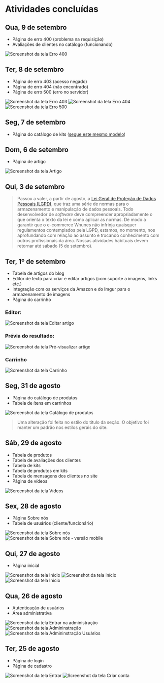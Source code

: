 # Atividades concluídas

## Qua, 9 de setembro

- Página de erro 400 (problema na requisição)
- Avaliações de clientes no catálogo (funcionando)

![Screenshot da tela Erro 400](https://i.imgur.com/zcasuIl.png)

## Ter, 8 de setembro

- Página de erro 403 (acesso negado)
- Página de erro 404 (não encontrado)
- Página de erro 500 (erro no servidor)

![Screenshot da tela Erro 403](https://i.imgur.com/qbAlpoQ.png)
![Screenshot da tela Erro 404](https://i.imgur.com/K3dHeeB.png)
![Screenshot da tela Erro 500](https://i.imgur.com/iaYu4r5.png)

## Seg, 7 de setembro

- Página do catálogo de kits ([segue este mesmo modelo](#seg-31-de-agosto))

## Dom, 6 de setembro

- Página de artigo

![Screenshot da tela Artigo](https://i.imgur.com/1liGmKa.png)

## Qui, 3 de setembro

>Passou a valer, a partir de agosto, a [Lei Geral de Proteção de Dados Pessoais (LGPD)](http://www.planalto.gov.br/ccivil_03/_Ato2015-2018/2018/Lei/L13709.htm), que traz uma série de normas para o armazenamento e manipulação de dados pessoais. Todo desenvolvedor de _software_ deve compreender apropriadamente o que orienta o texto da lei e como aplicar as normas. De modo a garantir que o e-commerce Wnunes não infrinja quaisquer regulamentos contemplados pela LGPD, estamos, no momento, nos aprofundando com relação ao assunto e trocando conhecimento com outros profissionais da área. Nossas atividades habituais devem retornar até sábado (5 de setembro).

## Ter, 1º de setembro

- Tabela de artigos do blog
- Editor de texto para criar e editar artigos (com suporte a imagens, links etc.)
- Integração com os serviços da Amazon e do Imgur para o armazenamento de imagens
- Página do carrinho

### Editor:

![Screenshot da tela Editar artigo](https://i.imgur.com/BChDyNi.png)

### Prévia do resultado:

![Screenshot da tela Pré-visualizar artigo](https://i.imgur.com/eFQr7mn.png)

### Carrinho

![Screenshot da tela Carrinho](https://i.imgur.com/zYFVw7S.png)

## Seg, 31 de agosto

- Página do catálogo de produtos
- Tabela de ítens em carrinhos

![Screenshot da tela Catálogo de produtos](https://i.imgur.com/BecQ9MA.png)

>Uma alteração foi feita no estilo do título da seção. O objetivo foi manter um padrão nos estilos gerais do site.

## Sáb, 29 de agosto

- Tabela de produtos
- Tabela de avaliações dos clientes
- Tabela de kits
- Tabela de produtos em kits
- Tabela de mensagens dos clientes no site
- Página de vídeos

![Screenshot da tela Vídeos](https://i.imgur.com/yyF2QK0.png)

## Sex, 28 de agosto

- Página Sobre nós
- Tabela de usuários (cliente/funcionário)

![Screenshot da tela Sobre nós](https://i.imgur.com/9OYp0QF.png)
![Screenshot da tela Sobre nós - versão mobile](https://i.imgur.com/hTiJ1Hw.png)

## Qui, 27 de agosto

- Página inicial

![Screenshot da tela Início](https://i.imgur.com/10r3ecU.png)
![Screenshot da tela Início](https://i.imgur.com/0IwN6ak.png)
![Screenshot da tela Início](https://i.imgur.com/8JGcSQd.png)

## Qua, 26 de agosto
- Autenticação de usuários
- Área administrativa

![Screenshot da tela Entrar na administração](https://i.imgur.com/HfibP76.png)
![Screenshot da tela Admininstração](https://i.imgur.com/GWlrfWs.png)
![Screenshot da tela Admininstração Usuários](https://i.imgur.com/YwBIfZ7.png)

## Ter, 25 de agosto
- Página de login
- Página de cadastro

![Screenshot da tela Entrar](https://i.imgur.com/UM9kbPH.png)
![Screenshot da tela Criar conta](https://i.imgur.com/IzOSalH.png)
